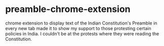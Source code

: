 # preamble-chrome-extension
chrome extension to display text of the Indian Constitution's Preamble in every new tab
made it to show my support to those protesting certain policies in India. I couldn't be at the protests where they were reading the Constitution.
